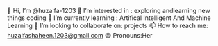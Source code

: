  👋 Hi, I’m @huzaifa-1203
 👀 I’m interested in :
      exploring andlearning new things
       coding
 🌱 I’m currently learning :
         Artifical Intelligent And Machine Learning
 💞️ I’m looking to collaborate on:
            projects
 📫 How to reach me:
         huzaifashaheen.1203@gmail.com
 😄 Pronouns:Her


<!---
huzaifa-1203/huzaifa-1203 is a ✨ special ✨ repository because its `README.md` (this file) appears on your GitHub profile.
You can click the Preview link to take a look at your changes.
--->

